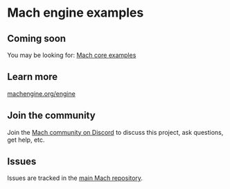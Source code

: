 # Mach engine examples

## Coming soon

You may be looking for: [Mach core examples](https://machengine.org/core/examples/)

## Learn more

[machengine.org/engine](https://machengine.org/engine)

## Join the community

Join the [Mach community on Discord](https://discord.gg/XNG3NZgCqp) to discuss this project, ask questions, get help, etc.

## Issues

Issues are tracked in the [main Mach repository](https://github.com/hexops/mach/issues?q=is%3Aissue+is%3Aopen+label%3Amach).
